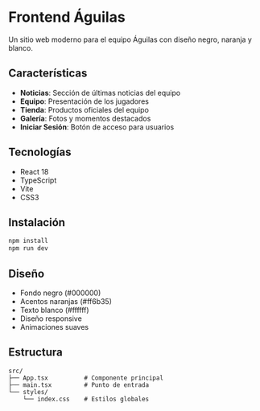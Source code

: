 # Frontend Águilas

Un sitio web moderno para el equipo Águilas con diseño negro, naranja y blanco.

## Características

- **Noticias**: Sección de últimas noticias del equipo
- **Equipo**: Presentación de los jugadores
- **Tienda**: Productos oficiales del equipo
- **Galería**: Fotos y momentos destacados
- **Iniciar Sesión**: Botón de acceso para usuarios

## Tecnologías

- React 18
- TypeScript
- Vite
- CSS3

## Instalación

```bash
npm install
npm run dev
```

## Diseño

- Fondo negro (#000000)
- Acentos naranjas (#ff6b35)
- Texto blanco (#ffffff)
- Diseño responsive
- Animaciones suaves

## Estructura

```
src/
├── App.tsx          # Componente principal
├── main.tsx         # Punto de entrada
└── styles/
    └── index.css    # Estilos globales
```

